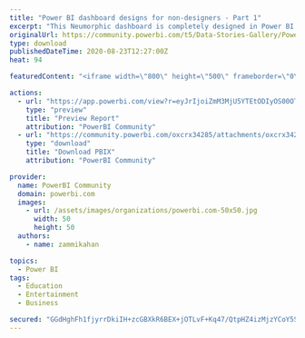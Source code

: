 ```yaml
---
title: "Power BI dashboard designs for non-designers - Part 1"
excerpt: "This Neumorphic dashboard is completely designed in Power BI desktop with shapes, buttons and texts (except few icons). Let me know your thoughts"
originalUrl: https://community.powerbi.com/t5/Data-Stories-Gallery/Power-BI-dashboard-designs-for-non-designers-Part-1/m-p/1317532
type: download
publishedDateTime: 2020-08-23T12:27:00Z
heat: 94

featuredContent: "<iframe width=\"800\" height=\"500\" frameborder=\"0\" src=\"https://app.powerbi.com/view?r=eyJrIjoiZmM3MjU5YTEtODIyOS00OTIwLTg5NDgtN2RiMzI4MmIxZDVhIiwidCI6Ijk3YTkyYjA0LTRjODctNDM0MS05YjA4LWQ4MDUxZWY4ZGNlMiIsImMiOjh9\"></iframe>"

actions:
  - url: "https://app.powerbi.com/view?r=eyJrIjoiZmM3MjU5YTEtODIyOS00OTIwLTg5NDgtN2RiMzI4MmIxZDVhIiwidCI6Ijk3YTkyYjA0LTRjODctNDM0MS05YjA4LWQ4MDUxZWY4ZGNlMiIsImMiOjh9"
    type: "preview"
    title: "Preview Report"
    attribution: "PowerBI Community"
  - url: "https://community.powerbi.com/oxcrx34285/attachments/oxcrx34285/DataStoriesGallery/4488/1/Neumorphic%20Sample.pbix"
    type: "download"
    title: "Download PBIX"
    attribution: "PowerBI Community"

provider:
  name: PowerBI Community
  domain: powerbi.com
  images:
    - url: /assets/images/organizations/powerbi.com-50x50.jpg
      width: 50
      height: 50
  authors:
    - name: zammikahan

topics:
  - Power BI
tags:
  - Education
  - Entertainment
  - Business

secured: "GGdHghFh1fjyrrDkiIH+zcGBXkR6BEX+jOTLvF+Kq47/QtpHZ4izMjzYCoY5ShYZj0OGT/jM+jsy4qKMqve4X6t9UKT51XJHZtIPGOS3iFvol50OHNKA8vhdQf9D0YaF7CqzDh/54vefNwekW5gnhQyM2Kenrq28VPIboXUWlk5DSxZ1cKKVJTW6XwFkn7btPR1j+JYhL3N92WWW6REWcUYZ5F9b/thb4QSO7J7Eu6cgya2voXGunBO0jIJRdo5YFCwiKog/IX+SoZdJ60MsJ1Dzt1jJfENO/8+bWV3TJb0AUb9qAAOWiye3O8Av0BvUHmhu4+vgeaFAt+BB9H2kpSYPokfE/kV/pwlCf/noXcYJfwsxryPTNGuYsK9Hc5h1bW/Gmbhp7eA42ibYLcOBeP5FCIY4iZKvESOsRpSxWbEezt6kDrsr+zO2DTKfTH8q;8LUnSORcfvp85L9DUv0niQ=="
---
```


